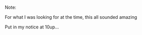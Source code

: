 <!-- .slide: data-background-image="resources/dewey-cox.png" data-background-size="cover" data-background-position="center center" -->

Note:

For what I was looking for at the time, this all sounded amazing

Put in my notice at 10up...
